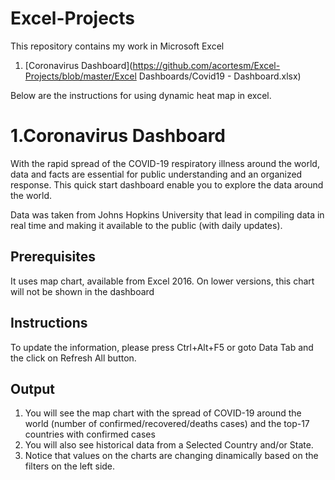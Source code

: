 # Excel-Projects
This repository contains my work in Microsoft Excel
1. [Coronavirus Dashboard](https://github.com/acortesm/Excel-Projects/blob/master/Excel Dashboards/Covid19 - Dashboard.xlsx)

Below are the instructions for using dynamic heat map in excel.

1.Coronavirus Dashboard
===

With the rapid spread of the COVID-19 respiratory illness around the world, data and facts are essential for public understanding and an organized response. This quick start dashboard enable you to explore the data around the world. 

Data was taken from Johns Hopkins University that lead in compiling data in real time and making it available to the public (with daily updates). 

Prerequisites
---

It uses map chart, available from Excel 2016. On lower versions, this chart will not be shown in the dashboard

Instructions	
---
To update the information, please press Ctrl+Alt+F5 or goto Data Tab and the click on Refresh All button. 		

Output
----
1. You will see the map chart with the spread of COVID-19 around the world (number of confirmed/recovered/deaths cases) and the top-17 countries with confirmed cases					
2. You will also see historical data from a Selected Country and/or State.	
3. Notice that values on the charts are changing dinamically based on the filters on the left side.
